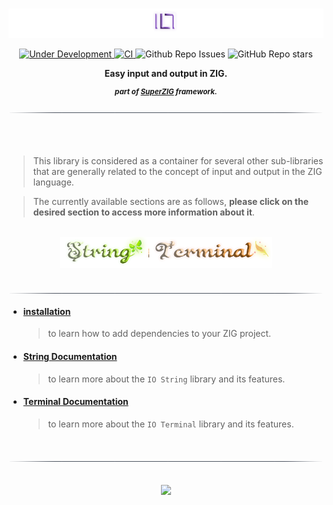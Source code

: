 <p align="center"> <br>
  <img src="https://raw.githubusercontent.com/maysara-elshewehy/SuperZIG-assets/refs/heads/main/dist/img/logo/IO/logo.png" alt="Input / Output" width="1000" />
</p>

<p align="center">
     <a href="#">
        <img src="https://img.shields.io/badge/under--development-yellow.svg" alt="Under Development" />
    </a>
    <a href="https://github.com/Super-ZIG/io/actions/workflows/main.yml">
        <img src="https://github.com/Super-ZIG/io/actions/workflows/main.yml/badge.svg" alt="CI" />
    </a>
    <img src="https://img.shields.io/github/issues/Super-ZIG/io?style=flat" alt="Github Repo Issues" />
    <img src="https://img.shields.io/github/stars/Super-ZIG/io?style=social" alt="GitHub Repo stars" />
</p>

<p align="center">
    <b> Easy input and output in ZIG. </b>
</p>
<div align="center">
    <b><i>
        <sup> part of <a href="https://github.com/Super-ZIG">SuperZIG</a> framework.</sup>
    </i></b>
</div>

<div align="center">
<img src="https://raw.githubusercontent.com/maysara-elshewehy/SuperZIG-assets/refs/heads/main/dist/img/md/line.png" alt="line" style="display: block; margin-top:20px;margin-bottom:20px;width:500px;"/><br>
</div><br>

> This library is considered as a container for several other sub-libraries that are generally related to the concept of input and output in the ZIG language.

> The currently available sections are as follows, **please click on the desired section to access more information about it**.

<br>
<div align="center" style="display: flex; flex-direction: row; justify-content: center;"><br>
  <a href="https://super-zig.github.io/io/string/" title="click here"><img src="https://raw.githubusercontent.com/maysara-elshewehy/SuperZIG-assets/refs/heads/main/dist/img/logo/String/short.png" alt="String" height="50" /></a>
  <img src="https://raw.githubusercontent.com/maysara-elshewehy/SuperZIG-assets/refs/heads/main/dist/img/logo/Terminal/short.png" alt="Terminal" height="50" width="1" />
  <a href="https://super-zig.github.io/io/terminal/" title="click here"><img src="https://raw.githubusercontent.com/maysara-elshewehy/SuperZIG-assets/refs/heads/main/dist/img/logo/Terminal/short.png" alt="Terminal" height="50" /></a>
</div>

<div align="center"><br>
<img src="https://raw.githubusercontent.com/maysara-elshewehy/SuperZIG-assets/refs/heads/main/dist/img/md/line.png" alt="line" style="display: block; margin-top:20px;margin-bottom:20px;width:500px;"/>
</div>


  - #### [installation](https://github.com/Super-ZIG/io/wiki/installation)
    > to learn how to add dependencies to your ZIG project.

  - #### [String Documentation](https://super-zig.github.io/io/string)
    > to learn more about the `IO String` library and its features.

  - #### [Terminal Documentation](https://super-zig.github.io/io/terminal)
    > to learn more about the `IO Terminal` library and its features.


<div align="center"><br>
<img src="https://raw.githubusercontent.com/maysara-elshewehy/SuperZIG-assets/refs/heads/main/dist/img/md/line.png" alt="line" style="display: block; margin-top:20px;margin-bottom:20px;width:500px;"/>
</div>

<div align="center"><br>
<a href="https://github.com/maysara-elshewehy"> <img src="https://img.shields.io/badge/Made with ❤️ by-Maysara-orange"/> </a>
</div>